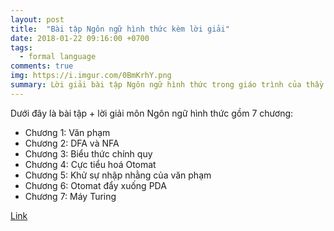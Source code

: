 ```yaml
---
layout: post
title:  "Bài tập Ngôn ngữ hình thức kèm lời giải"
date: 2018-01-22 09:16:00 +0700
tags:
  - formal language
comments: true
img: https://i.imgur.com/0BmKrhY.png
summary: Lời giải bài tập Ngôn ngữ hình thức trong giáo trình của thầy Nguyễn Thanh Bình và cô Nguyễn Thị Minh Hỷ, trường Bách khoa Đà Nẵng.
---
```


Dưới đây là bài tập + lời giải môn Ngôn ngữ hình thức gồm 7 chương:

* Chương 1: Văn phạm
* Chương 2: DFA và NFA
* Chương 3: Biểu thức chính quy
* Chương 4: Cực tiểu hoá Otomat
* Chương 5: Khử sự nhập nhằng của văn phạm
* Chương 6: Otomat đẩy xuống PDA
* Chương 7: Máy Turing

[Link](https://mega.nz/#F!gqo2QTYC!2-LTfC8HxQ2mkVEygwQDyA)

